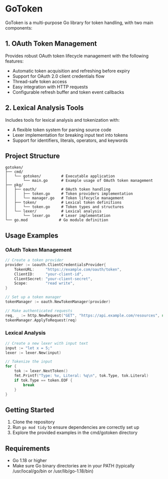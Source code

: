# GoToken

GoToken is a multi-purpose Go library for token handling, with two main components:

## 1. OAuth Token Management

Provides robust OAuth token lifecycle management with the following features:

- Automatic token acquisition and refreshing before expiry
- Support for OAuth 2.0 client credentials flow
- Thread-safe token access
- Easy integration with HTTP requests
- Configurable refresh buffer and token event callbacks

## 2. Lexical Analysis Tools

Includes tools for lexical analysis and tokenization with:

- A flexible token system for parsing source code
- Lexer implementation for breaking input text into tokens
- Support for identifiers, literals, operators, and keywords

## Project Structure

```
gotoken/
├── cmd/
│   └── gotoken/         # Executable application
│       └── main.go      # Example usage of OAuth token management
├── pkg/
│   ├── oauth/           # OAuth token handling
│   │   ├── token.go     # Token providers implementation
│   │   └── manager.go   # Token lifecycle management
│   ├── token/           # Lexical token definitions
│   │   └── token.go     # Token types and structures
│   └── lexer/           # Lexical analysis
│       └── lexer.go     # Lexer implementation
└── go.mod              # Go module definition
```

## Usage Examples

### OAuth Token Management

```go
// Create a token provider
provider := &oauth.ClientCredentialsProvider{
    TokenURL:     "https://example.com/oauth/token",
    ClientID:     "your-client-id",
    ClientSecret: "your-client-secret",
    Scope:        "read write",
}

// Set up a token manager
tokenManager := oauth.NewTokenManager(provider)

// Make authenticated requests
req, _ := http.NewRequest("GET", "https://api.example.com/resources", nil)
tokenManager.ApplyToRequest(req)
```

### Lexical Analysis

```go
// Create a new lexer with input text
input := "let x = 5;"
lexer := lexer.New(input)

// Tokenize the input
for {
    tok := lexer.NextToken()
    fmt.Printf("Type: %v, Literal: %q\n", tok.Type, tok.Literal)
    if tok.Type == token.EOF {
        break
    }
}
```

## Getting Started

1. Clone the repository
2. Run `go mod tidy` to ensure dependencies are correctly set up
3. Explore the provided examples in the cmd/gotoken directory

## Requirements

- Go 1.18 or higher
- Make sure Go binary directories are in your PATH (typically /usr/local/go/bin or /usr/lib/go-1.18/bin)
